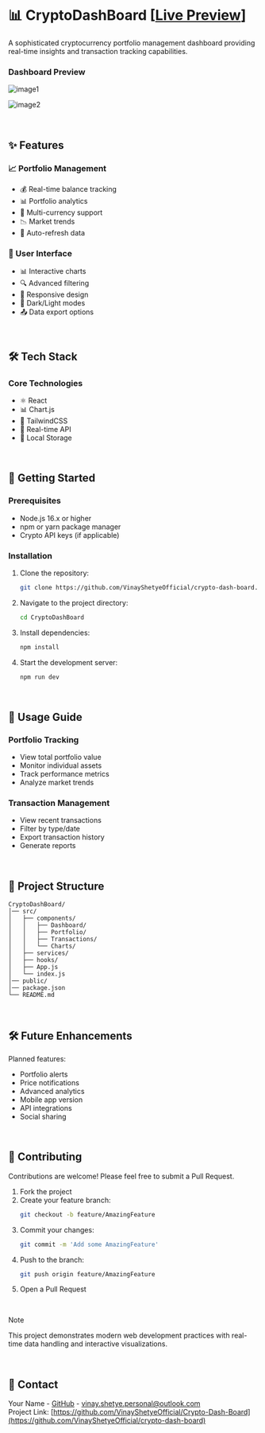# 📊 CryptoDashBoard [[Live Preview](https://66a851dfc3a7bcc679e5f76c--super-lollipop-0c695b.netlify.app/)]

A sophisticated cryptocurrency portfolio management dashboard providing real-time insights and transaction tracking capabilities.

### Dashboard Preview
![image1](https://github.com/user-attachments/assets/8e481d35-bfd3-4535-b713-5aeb446678f4)                             
                                
![image2](https://github.com/user-attachments/assets/2d6a9ed3-03cd-48a5-9aff-99d3f871a88d)                

<br>

## ✨ Features

### 📈 Portfolio Management

- 💰 Real-time balance tracking
- 📊 Portfolio analytics
- 💱 Multi-currency support
- 📉 Market trends
- 🔄 Auto-refresh data

### 📱 User Interface

- 📊 Interactive charts
- 🔍 Advanced filtering
- 📱 Responsive design
- 🌙 Dark/Light modes
- 📤 Data export options

<br>

## 🛠️ Tech Stack

### Core Technologies
- ⚛️ React
- 📊 Chart.js
- 🎨 TailwindCSS
- 🔄 Real-time API
- 💾 Local Storage

<br>

## 🚀 Getting Started

### Prerequisites

- Node.js 16.x or higher
- npm or yarn package manager
- Crypto API keys (if applicable)

### Installation

1. Clone the repository:
   ```sh
   git clone https://github.com/VinayShetyeOfficial/crypto-dash-board.git
   ```
2. Navigate to the project directory:
   ```sh
   cd CryptoDashBoard
   ```
3. Install dependencies:
   ```sh
   npm install
   ```
4. Start the development server:
   ```sh
   npm run dev
   ```

<br>

## 📱 Usage Guide

### Portfolio Tracking
- View total portfolio value
- Monitor individual assets
- Track performance metrics
- Analyze market trends

### Transaction Management
- View recent transactions
- Filter by type/date
- Export transaction history
- Generate reports

<br>

## 📁 Project Structure

```
CryptoDashBoard/
│── src/
│   ├── components/
│   │   ├── Dashboard/
│   │   ├── Portfolio/
│   │   ├── Transactions/
│   │   └── Charts/
│   ├── services/
│   ├── hooks/
│   ├── App.js
│   └── index.js
│── public/
│── package.json
└── README.md
```

<br>

## 🛠️ Future Enhancements

Planned features:

- Portfolio alerts
- Price notifications
- Advanced analytics
- Mobile app version
- API integrations
- Social sharing

<br>

## 🤝 Contributing

Contributions are welcome! Please feel free to submit a Pull Request.

1. Fork the project
2. Create your feature branch:
   ```sh
   git checkout -b feature/AmazingFeature
   ```
3. Commit your changes:
   ```sh
   git commit -m 'Add some AmazingFeature'
   ```
4. Push to the branch:
   ```sh
   git push origin feature/AmazingFeature
   ```
5. Open a Pull Request

<br>

> [!NOTE]  
> This project demonstrates modern web development practices with real-time data handling and interactive visualizations.

<br>

## 📧 Contact

Your Name - [GitHub](https://github.com/VinayShetyeOfficial) - vinay.shetye.personal@outlook.com <br>
Project Link: [https://github.com/VinayShetyeOfficial/Crypto-Dash-Board](https://github.com/VinayShetyeOfficial/crypto-dash-board)


